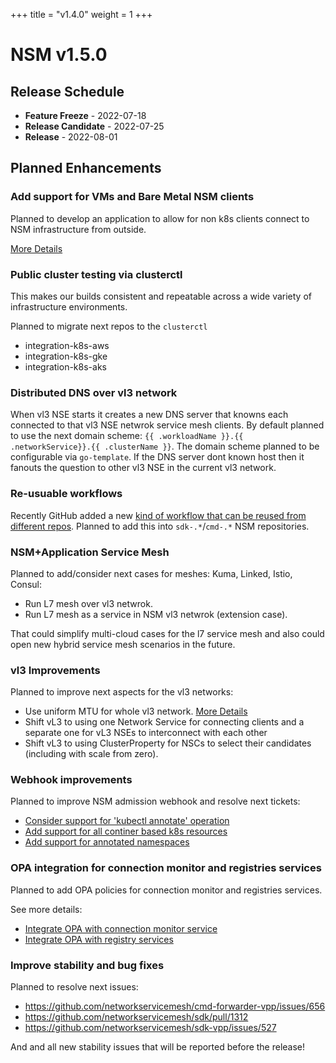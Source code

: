 +++
title = "v1.4.0"
weight = 1
+++

# NSM v1.5.0

## Release Schedule

- **Feature Freeze** -  2022-07-18
- **Release Candidate** -  2022-07-25
- **Release** -  2022-08-01

## Planned Enhancements


### Add support for VMs and Bare Metal NSM clients

Planned to develop an application to allow for non k8s clients connect to NSM infrastructure from outside.

[More Details](https://github.com/networkservicemesh/cmd-nsc-simple-docker/issues/1) 

### Public cluster testing via clusterctl

This makes our builds consistent and repeatable  across a wide variety of infrastructure environments. 

Planned to migrate next repos to the `clusterctl`

- integration-k8s-aws
- integration-k8s-gke
- integration-k8s-aks


### Distributed DNS over vl3 network

When vl3 NSE starts it creates a new DNS server that knowns each connected to that vl3 NSE netwrok service mesh clients.
By default planned to use the next domain scheme: `{{ .workloadName }}.{{ .networkService}}.{{ .clusterName }}`.
The domain scheme planned to be configurable via `go-template`. If the DNS server dont known host then it fanouts the question to other vl3 NSE in the current vl3 network.


### Re-usuable workflows

Recently GitHub added a new [kind of workflow that can be reused from different repos](https://docs.github.com/en/actions/using-workflows/reusing-workflows). Planned to add this into `sdk-.*`/`cmd-.*` NSM repositories.


### NSM+Application Service Mesh


Planned to add/consider next cases for meshes: Kuma, Linked, Istio, Consul:

- Run L7 mesh over vl3 netwrok.
- Run L7 mesh as a service in NSM vl3 netwrok (extension case).

That could simplify multi-cloud cases for the l7 service mesh and also could open new hybrid service mesh scenarios in the future.


### vl3 Improvements

Planned to improve next aspects for the vl3 networks:

- Use uniform MTU for whole vl3 network. [More Details](https://github.com/networkservicemesh/cmd-nse-vl3-vpp/issues/77)
- Shift vL3 to using one Network Service for connecting clients and a separate one for vL3 NSEs to interconnect with each other
- Shift vL3 to using ClusterProperty for NSCs to select their candidates (including with scale from zero). 


### Webhook improvements

Planned to improve NSM admission webhook and resolve next tickets:

- [Consider support for 'kubectl annotate' operation](https://github.com/networkservicemesh/cmd-admission-webhook-k8s/issues/151)
- [Add support for all continer based k8s resources](https://github.com/networkservicemesh/cmd-admission-webhook-k8s/issues/150)
- [Add support for annotated namespaces](https://github.com/networkservicemesh/cmd-admission-webhook-k8s/issues/126)

### OPA integration for connection monitor and registries services

Planned to add OPA policies for connection monitor and registries services.

See more details:
- [Integrate OPA with connection monitor service](https://github.com/networkservicemesh/sdk/issues/46) 
- [Integrate OPA with registry services](https://github.com/networkservicemesh/sdk/issues/269) 

### Improve stability and bug fixes

Planned to resolve next issues:

- https://github.com/networkservicemesh/cmd-forwarder-vpp/issues/656
- https://github.com/networkservicemesh/sdk/pull/1312
- https://github.com/networkservicemesh/sdk-vpp/issues/527

And and all new stability issues that will be reported before the release!
